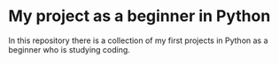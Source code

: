 # My project as a beginner in Python

In this repository there is a collection of my first projects in Python as a beginner who is studying coding.
